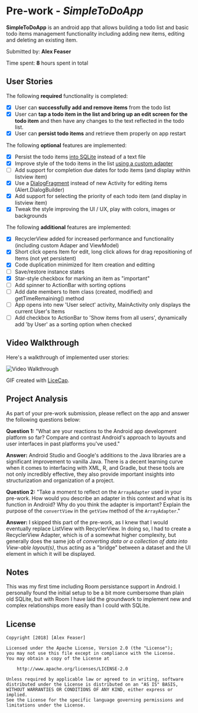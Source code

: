 # Pre-work - *SimpleToDoApp*

**SimpleToDoApp** is an android app that allows building a todo list and basic todo items management functionality including adding new items, editing and deleting an existing item.

Submitted by: **Alex Feaser**

Time spent: **8** hours spent in total

## User Stories

The following **required** functionality is completed:

* [X] User can **successfully add and remove items** from the todo list
* [X] User can **tap a todo item in the list and bring up an edit screen for the todo item** and then have any changes to the text reflected in the todo list.
* [X] User can **persist todo items** and retrieve them properly on app restart

The following **optional** features are implemented:

* [X] Persist the todo items [into SQLite](http://guides.codepath.com/android/Persisting-Data-to-the-Device#sqlite) instead of a text file
* [X] Improve style of the todo items in the list [using a custom adapter](http://guides.codepath.com/android/Using-an-ArrayAdapter-with-ListView)
* [ ] Add support for completion due dates for todo items (and display within listview item)
* [X] Use a [DialogFragment](http://guides.codepath.com/android/Using-DialogFragment) instead of new Activity for editing items (Alert.DialogBuilder)
* [X] Add support for selecting the priority of each todo item (and display in listview item)
* [X] Tweak the style improving the UI / UX, play with colors, images or backgrounds

The following **additional** features are implemented:

* [X] RecyclerView added for increased performance and functionality (including custom Adaper and ViewModel)
* [X] Short click opens Item for edit, long click allows for drag repositioning of Items (not yet persistent)
* [X] Code duplication minimized for Item creation and editting 
* [ ] Save/restore instance states
* [X] Star-style checkbox for marking an item as "important"
* [ ] Add spinner to ActionBar with sorting options
* [ ] Add date members to Item class (created, modified) and getTimeRemaining() method
* [ ] App opens into new 'User select' activity, MainActivity only displays the current User's Items
* [ ] Add checkbox to ActionBar to 'Show items from all users', dynamically add 'by User' as a sorting option when checked

## Video Walkthrough

Here's a walkthrough of implemented user stories:

<img src='https://i.imgur.com/rrLsYB7.gifv' title='Video Walkthrough' width='' alt='Video Walkthrough' />

GIF created with [LiceCap](http://www.cockos.com/licecap/).

## Project Analysis

As part of your pre-work submission, please reflect on the app and answer the following questions below:

**Question 1:** "What are your reactions to the Android app development platform so far? Compare and contrast Android's approach to layouts and user interfaces in past platforms you've used."

**Answer:** Android Studio and Google's additions to the Java libraries are a significant improvement to vanilla Java.  There is a decent learning curve when it comes to interfacing with XML, R, and Gradle, but these tools are not only incredibly effective, they also provide important insights into structurization and organization of a project.

**Question 2:** "Take a moment to reflect on the `ArrayAdapter` used in your pre-work. How would you describe an adapter in this context and what is its function in Android? Why do you think the adapter is important? Explain the purpose of the `convertView` in the `getView` method of the `ArrayAdapter`."

**Answer:** I skipped this part of the pre-work, as I knew that I would eventually replace ListView with RecyclerView.  In doing so, I had to create a RecyclerView Adapter, which is of a somewhat higher complexity, but generally does the same job of *converting data or a collection of data into View-able layout(s)*, thus acting as a "bridge" between a dataset and the UI element in which it will be displayed.

## Notes

This was my first time including Room persistance support in Android.  I personally found the initial setup to be a bit more cumbersome than plain old SQLite, but with Room I have laid the groundwork to implement new and complex relationships more easily than I could with SQLite.   

## License

    Copyright [2018] [Alex Feaser]

    Licensed under the Apache License, Version 2.0 (the "License");
    you may not use this file except in compliance with the License.
    You may obtain a copy of the License at

        http://www.apache.org/licenses/LICENSE-2.0

    Unless required by applicable law or agreed to in writing, software
    distributed under the License is distributed on an "AS IS" BASIS,
    WITHOUT WARRANTIES OR CONDITIONS OF ANY KIND, either express or implied.
    See the License for the specific language governing permissions and
    limitations under the License.